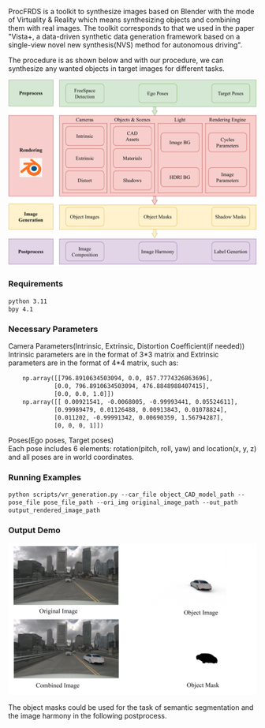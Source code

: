 ProcFRDS is a toolkit to synthesize images based on Blender with the mode of Virtuality & Reality which means synthesizing objects and combining them with real images. The toolkit corresponds to that we used in the paper "Vista+, a data-driven synthetic data generation framework based on a single-view novel new synthesis(NVS) method for autonomous driving".

The procedure is as shown below and with our procedure, we can synthesize any wanted objects in target images for different tasks.

![Example Image](demo/procedure.png)

### Requirements
    python 3.11
    bpy 4.1
### Necessary Parameters
Camera Parameters(Intrinsic, Extrinsic, Distortion Coefficient(if needed)) <br>
Intrinsic parameters are in the format of 3\*3 matrix and Extrinsic parameters are in the format of 4\*4 matrix, such as: <br>
``` 
    np.array([[796.8910634503094, 0.0, 857.7774326863696], 
             [0.0, 796.8910634503094, 476.8848988407415], 
             [0.0, 0.0, 1.0]]) 
    np.array([[ 0.00921541, -0.0068005, -0.99993441, 0.05524611], 
             [0.99989479, 0.01126488, 0.00913843, 0.01078824], 
             [0.011202, -0.99991342, 0.00690359, 1.56794287], 
             [0, 0, 0, 1]]) 
```

Poses(Ego poses, Target poses) <br>
Each pose includes 6 elements: rotation(pitch, roll, yaw) and location(x, y, z) and all poses are in world coordinates.
### Running Examples
    python scripts/vr_generation.py --car_file object_CAD_model_path --pose_file pose_file_path --ori_img original_image_path --out_path output_rendered_image_path
### Output Demo
![Demo Image](demo/demo.png)

The object masks could be used for the task of semantic segmentation and the image harmony in the following postprocess.
